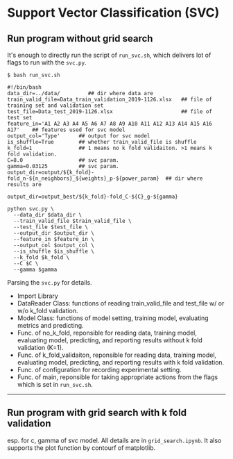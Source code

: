 # Support Vector Classification (SVC)
## Run program without grid search

It's enough to directly run the script of `run_svc.sh`, which delivers lot of flags to run with the `svc.py`.

```
$ bash run_svc.sh

#!/bin/bash
data_dir=../data/         ## dir where data are
train_valid_file=Data_train_validation_2019-1126.xlsx   ## file of training set and validation set
test_file=Data_test_2019-1126.xlsx                      ## file of test set
feature_in='A1 A2 A3 A4 A5 A6 A7 A8 A9 A10 A11 A12 A13 A14 A15 A16 A17'    ## features used for svc model
output_col='Type'      ## output for svc model
is_shuffle=True        ## whether train_valid_file is shuffle 
k_fold=1               ## 1 means no k fold validaiton. >1 means k fold validation. 
C=8.0                  ## svc param.
gamma=0.03125          ## svc param.
output_dir=output/${k_fold}-fold_n-${n_neighbors}_${weights}_p-${power_param}  ## dir where results are 

output_dir=output_best/${k_fold}-fold_C-${C}_g-${gamma}

python svc.py \
  --data_dir $data_dir \
  --train_valid_file $train_valid_file \
  --test_file $test_file \
  --output_dir $output_dir \
  --feature_in $feature_in \
  --output_col $output_col \
  --is_shuffle $is_shuffle \
  --k_fold $k_fold \
  --C $C \
  --gamma $gamma 
```

Parsing the `svc.py` for details.
* Import Library
* DataReader Class: functions of reading train_valid_file and test_file w/ or w/o k_fold validation.
* Model Class: functions of model setting, training model, evaluating metrics and predicting.
* Func. of no_k_fold, reponsible for reading data, training model, evaluating model, predicting, and reporting results without k fold validation (K=1).
* Func. of k_fold_validaiton, reponsible for reading data, training model, evaluating model, predicting, and reporting results with k fold validation. 
* Func. of configuration for recording experimental setting.
* Func. of main, reponsible for taking appropriate actions from the flags which is set in `run_svc.sh`.

---
## Run program with grid search with k fold validation
esp. for c, gamma of svc model.
All details are in `grid_search.ipynb`. It also supports the plot function by contourf of matplotlib.